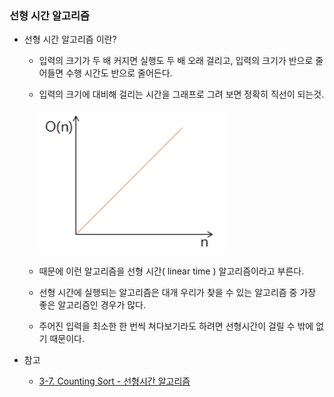 ### 선형 시간 알고리즘

* 선형 시간 알고리즘 이란?
    * 입력의 크기가 두 배 커지면 실행도 두 배 오래 걸리고, 입력의 크기가 반으로
      줄어들면 수행 시간도 반으로 줄어든다.

    * 입력의 크기에 대비해 걸리는 시간을 그래프로 그려 보면 정확히 직선이 되는것.

      ![img.png](선형%20시간%20알고리즘%20그래프.png)

    * 때문에 이런 알고리즘을 선형 시간( linear time ) 알고리즘이라고 부른다.
    * 선형 시간에 실행되는 알고리즘은 대개 우리가 찾을 수 있는 알고리즘 중 가장 좋은 알고리즘인 경우가 많다.
    * 주어진 입력을 최소한 한 번씩 쳐다보기라도 하려면 선형시간이 걸릴 수 밖에 없기 때문이다.
    

* 참고 
    * [3-7. Counting Sort - 선형시간 알고리즘](https://ict-nroo.tistory.com/58)